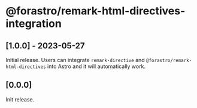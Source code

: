 # @forastro/remark-html-directives-integration

## [1.0.0] - 2023-05-27

Initial release. Users can integrate `remark-directive` and `@forastro/remark-html-directives` into Astro and it will automatically work.

## [0.0.0]

Init release.
